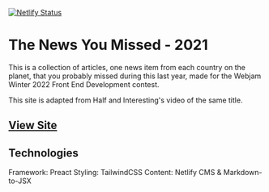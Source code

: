 [![Netlify Status](https://api.netlify.com/api/v1/badges/2396f697-0ba4-4fe6-9bd6-6af500cb8b5c/deploy-status)](https://app.netlify.com/sites/webjam-news/deploys)

# The News You Missed - 2021

This is a collection of articles, one news item from each country on the planet, that you probably missed during this last year, made for the Webjam Winter 2022 Front End Development contest.

This site is adapted from Half and Interesting's video of the same title.

## [View Site](https://webjam-news.netlify.app/)

## Technologies

Framework: Preact
Styling: TailwindCSS
Content: Netlify CMS & Markdown-to-JSX
